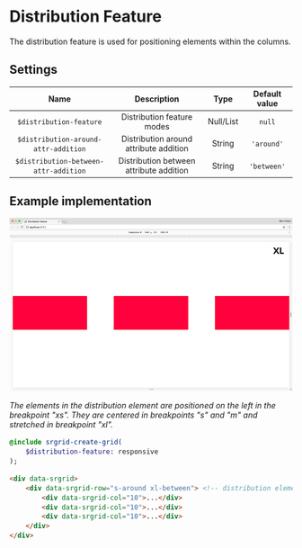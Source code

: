 # Distribution Feature

The distribution feature is used for positioning elements within the columns.

## Settings

| Name | Description | Type | Default value |
|:-:|:-:|:-:|:-:|
| `$distribution-feature` | Distribution feature modes | Null/List | `null` |
| `$distribution-around-attr-addition` | Distribution around attribute addition | String | `'around'` |
| `$distribution-between-attr-addition` | Distribution between attribute addition | String | `'between'` |

## Example implementation

![](/docs/assets/srgrid-distribution-feature.gif)

*The elements in the distribution element are positioned on the left in the breakpoint "xs".
They are centered in breakpoints "s" and "m" and stretched in breakpoint "xl".*

```sass
@include srgrid-create-grid(
    $distribution-feature: responsive
);
```

```html
<div data-srgrid>
    <div data-srgrid-row="s-around xl-between"> <!-- distribution element -->
        <div data-srgrid-col="10">...</div>
        <div data-srgrid-col="10">...</div>
        <div data-srgrid-col="10">...</div>
    </div>
</div>
```
